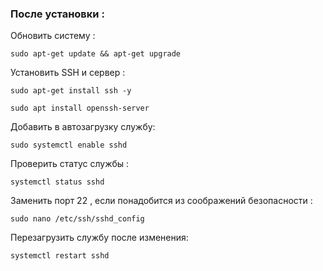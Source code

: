 ### После установки : 

Обновить систему :
```
sudo apt-get update && apt-get upgrade
```
Установить SSH и сервер :

```
sudo apt-get install ssh -y
```
```
sudo apt install openssh-server
```
Добавить в автозагрузку службу:
```
sudo systemctl enable sshd
```
Проверить статус службы : 
```
systemctl status sshd
```
Заменить порт 22 , если понадобится из соображений безопасности :
```
sudo nano /etc/ssh/sshd_config
```
Перезагрузить службу после изменения: 
```
systemctl restart sshd
```

